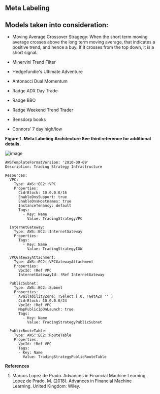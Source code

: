 ## Meta Labeling

**Models taken into consideration:**
------------------------------------

* Moving Average Crossover Stragegy: When the short term moving average crosses above the long term moving average, that indicates a positive trend, and hence a buy. If it crosses from the top down, it is a short signal.

* Minervini Trend Filter

* Hedgefundie's Ultimate Adventure

* Antonacci Dual Momentum

* Radge ADX Day Trade

* Radge BBO

* Radge Weekend Trend Trader

* Bensdorp books

* Connors' 7 day high/low

**Figure 1. Meta Labeling Architecture See third reference for additional details.**

![image](https://user-images.githubusercontent.com/13305262/230697422-bf530fdd-dacf-455a-a63c-d8fa573abede.png)


```{python}
AWSTemplateFormatVersion: '2010-09-09'
Description: Trading Strategy Infrastructure

Resources:
  VPC:
    Type: AWS::EC2::VPC
    Properties:
      CidrBlock: 10.0.0.0/16
      EnableDnsSupport: true
      EnableDnsHostnames: true
      InstanceTenancy: default
      Tags:
        - Key: Name
          Value: TradingStrategyVPC

  InternetGateway:
    Type: AWS::EC2::InternetGateway
    Properties:
      Tags:
        - Key: Name
          Value: TradingStrategyIGW

  VPCGatewayAttachment:
    Type: AWS::EC2::VPCGatewayAttachment
    Properties:
      VpcId: !Ref VPC
      InternetGatewayId: !Ref InternetGateway

  PublicSubnet:
    Type: AWS::EC2::Subnet
    Properties:
      AvailabilityZone: !Select [ 0, !GetAZs '' ]
      CidrBlock: 10.0.0.0/24
      VpcId: !Ref VPC
      MapPublicIpOnLaunch: true
      Tags:
        - Key: Name
          Value: TradingStrategyPublicSubnet

  PublicRouteTable:
    Type: AWS::EC2::RouteTable
    Properties:
      VpcId: !Ref VPC
      Tags:
      - Key: Name
        Value: TradingStrategyPublicRouteTable

```

**References**

1. Marcos Lopez de Prado. Advances in Financial Machine Learning. Lopez de Prado, M. (2018). Advances in Financial Machine Learning. United Kingdom: Wiley.
